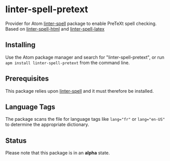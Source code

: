 # linter-spell-pretext

Provider for Atom [linter-spell](https://atom.io/packages/linter-spell) package
to enable PreTeXt spell checking.  Based on [linter-spell-html](https://atom.io/packages/linter-spell-html) and [linter-spell-latex](https://atom.io/packages/linter-spell-latex)

## Installing

 Use the Atom package manager and search for "linter-spell-pretext", or run `apm install linter-spell-pretext` from the command line.

## Prerequisites

This package relies upon [linter-spell](https://atom.io/packages/linter-spell)
and it must therefore be installed.

## Language Tags

The package scans the file for language tags like `lang="fr"` or `lang="en-US"`
to determine the appropriate dictionary.

## Status

Please note that this package is in an **alpha** state.
